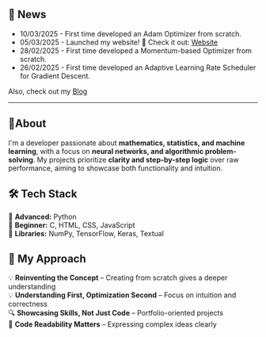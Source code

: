 ## **📰 News**
- 10/03/2025 - First time developed an Adam Optimizer from scratch.
- 05/03/2025 - Launched my website! 🎉 Check it out: [Website](https://rviole.github.io/Portfolio/)
- 28/02/2025 - First time developed a Momentum-based Optimizer from scratch.
- 26/02/2025 - First time developed an Adaptive Learning Rate Scheduler for Gradient Descent.

Also, check out my [Blog](https://machine-learning-journey.hashnode.dev/)

---

## **🩻About**
I'm a developer passionate about **mathematics, statistics, and machine learning**, with a focus on **neural networks, and algorithmic problem-solving**. My projects prioritize **clarity and step-by-step logic** over raw performance, aiming to showcase both functionality and intuition.  

## **🛠️ Tech Stack**  
🔹 **Advanced:** Python  
🔹 **Beginner:** C, HTML, CSS, JavaScript  
🔹 **Libraries:** NumPy, TensorFlow, Keras, Textual   

## **📌 My Approach**  
💡 **Reinventing the Concept** – Creating from scratch gives a deeper understanding  
💡 **Understanding First, Optimization Second** – Focus on intuition and correctness  
🔍 **Showcasing Skills, Not Just Code** – Portfolio-oriented projects  
🎨 **Code Readability Matters** – Expressing complex ideas clearly  


